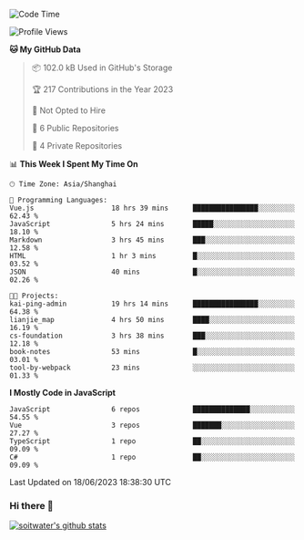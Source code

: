 <!--START_SECTION:waka-->
![Code Time](http://img.shields.io/badge/Code%20Time-2%2C139%20hrs%202%20mins-blue)

![Profile Views](http://img.shields.io/badge/Profile%20Views-0-blue)

**🐱 My GitHub Data** 

> 📦 102.0 kB Used in GitHub's Storage 
 > 
> 🏆 217 Contributions in the Year 2023
 > 
> 🚫 Not Opted to Hire
 > 
> 📜 6 Public Repositories 
 > 
> 🔑 4 Private Repositories 
 > 
📊 **This Week I Spent My Time On** 

```text
🕑︎ Time Zone: Asia/Shanghai

💬 Programming Languages: 
Vue.js                   18 hrs 39 mins      ████████████████░░░░░░░░░   62.43 % 
JavaScript               5 hrs 24 mins       █████░░░░░░░░░░░░░░░░░░░░   18.10 % 
Markdown                 3 hrs 45 mins       ███░░░░░░░░░░░░░░░░░░░░░░   12.58 % 
HTML                     1 hr 3 mins         █░░░░░░░░░░░░░░░░░░░░░░░░   03.52 % 
JSON                     40 mins             █░░░░░░░░░░░░░░░░░░░░░░░░   02.26 % 

🐱‍💻 Projects: 
kai-ping-admin           19 hrs 14 mins      ████████████████░░░░░░░░░   64.38 % 
lianjie_map              4 hrs 50 mins       ████░░░░░░░░░░░░░░░░░░░░░   16.19 % 
cs-foundation            3 hrs 38 mins       ███░░░░░░░░░░░░░░░░░░░░░░   12.18 % 
book-notes               53 mins             █░░░░░░░░░░░░░░░░░░░░░░░░   03.01 % 
tool-by-webpack          23 mins             ░░░░░░░░░░░░░░░░░░░░░░░░░   01.33 % 
```

**I Mostly Code in JavaScript** 

```text
JavaScript               6 repos             ██████████████░░░░░░░░░░░   54.55 % 
Vue                      3 repos             ███████░░░░░░░░░░░░░░░░░░   27.27 % 
TypeScript               1 repo              ██░░░░░░░░░░░░░░░░░░░░░░░   09.09 % 
C#                       1 repo              ██░░░░░░░░░░░░░░░░░░░░░░░   09.09 % 
```




 Last Updated on 18/06/2023 18:38:30 UTC
<!--END_SECTION:waka-->

### Hi there 👋
[![soitwater's github stats](https://github-readme-stats.vercel.app/api?username=soitwater)](https://github.com/soitwater/github-readme-stats)

